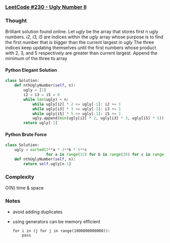 ### [LeetCode #230 - Ugly Number II](https://leetcode.com/problems/ugly-number-ii/description/)

### Thought
Brilliant solution found online. 
Let *ugly* be the array that stores first n ugly numbers.
*i2, i3, i5* are indices within the *ugly* array  whose purpose is to find the first number that is bigger than the current largest in *ugly*
The three indices keep updating themselves until the first numbers whose product with 2, 3, and 5 respectively are greater than current largest.
Append the minimum of the three to array

#### Python Elegant Solution
```python
class Solution:
	def nthUglyNumber(self, n):
	    ugly = [1]
	    i2 = i3 = i5 = 0
	    while len(ugly) < n:
	        while ugly[i2] * 2 <= ugly[-1]: i2 += 1
	        while ugly[i3] * 3 <= ugly[-1]: i3 += 1
	        while ugly[i5] * 5 <= ugly[-1]: i5 += 1
	        ugly.append(min(ugly[i2] * 2, ugly[i3] * 3, ugly[i5] * 5))
	    return ugly[-1]
```
#### Python Brute Force
```python
class Solution:
    ugly = sorted(2**a * 3**b * 5**c
                  for a in range(32) for b in range(20) for c in range(14))
    def nthUglyNumber(self, n):
        return self.ugly[n-1]
```
### Complexity 
O(N) time & space

### Notes
* avoid adding duplicates 
* using generators can be memory efficient

	```
	for i in (j for j in range(1000000000000)):
	    pass
    ```